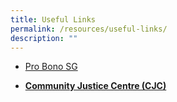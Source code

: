 ```yaml
---
title: Useful Links
permalink: /resources/useful-links/
description: ""
---
```

* [Pro Bono SG](https://www.probono.sg/)

* [**Community Justice Centre (CJC)**](https://www.cjc.org.sg/)